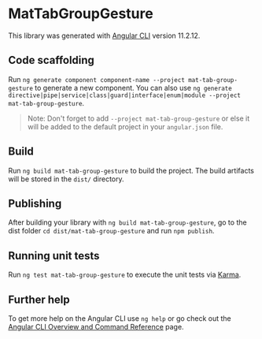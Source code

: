 # MatTabGroupGesture

This library was generated with [Angular CLI](https://github.com/angular/angular-cli) version 11.2.12.

## Code scaffolding

Run `ng generate component component-name --project mat-tab-group-gesture` to generate a new component. You can also use `ng generate directive|pipe|service|class|guard|interface|enum|module --project mat-tab-group-gesture`.
> Note: Don't forget to add `--project mat-tab-group-gesture` or else it will be added to the default project in your `angular.json` file. 

## Build

Run `ng build mat-tab-group-gesture` to build the project. The build artifacts will be stored in the `dist/` directory.

## Publishing

After building your library with `ng build mat-tab-group-gesture`, go to the dist folder `cd dist/mat-tab-group-gesture` and run `npm publish`.

## Running unit tests

Run `ng test mat-tab-group-gesture` to execute the unit tests via [Karma](https://karma-runner.github.io).

## Further help

To get more help on the Angular CLI use `ng help` or go check out the [Angular CLI Overview and Command Reference](https://angular.io/cli) page.
